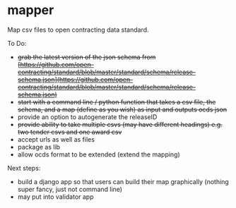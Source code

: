 mapper
======

Map csv files to open contracting data standard.

To Do:
- ~~grab the latest version of the json schema from [https://github.com/open-contracting/standard/blob/master/standard/schema/release-schema.json](https://github.com/open-contracting/standard/blob/master/standard/schema/release-schema.json)~~
- ~~start with a command line / python function that takes a csv file, the schema, and a map (define as you wish) as input and outputs ocds json~~
- provide an option to autogenerate the releaseID
- ~~provide ability to take multiple csvs (may have different headings) e.g. two tender csvs and one award csv~~
- accept urls as well as files
- package as lib
- allow ocds format to be extended (extend the mapping)

Next steps:
- build a django app so that users can build their map graphically (nothing super fancy, just not command line)
- may put into validator app
